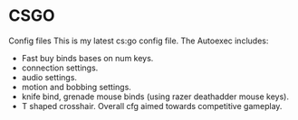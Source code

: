 # CSGO
Config files
This is my latest cs:go config file.
The Autoexec includes:
- Fast buy binds bases on num keys.
- connection settings.
- audio settings.
- motion and bobbing settings.
- knife bind, grenade mouse binds (using razer deathadder mouse keys).
- T shaped crosshair.
Overall cfg aimed towards competitive gameplay.
